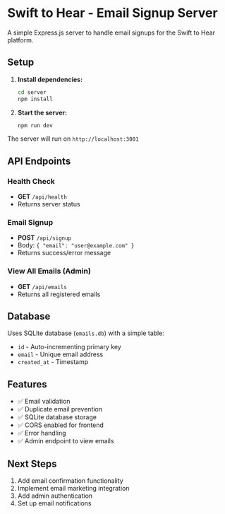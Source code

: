 # Swift to Hear - Email Signup Server

A simple Express.js server to handle email signups for the Swift to Hear platform.

## Setup

1. **Install dependencies:**
   ```bash
   cd server
   npm install
   ```

2. **Start the server:**
   ```bash
   npm run dev
   ```

The server will run on `http://localhost:3001`

## API Endpoints

### Health Check
- **GET** `/api/health`
- Returns server status

### Email Signup
- **POST** `/api/signup`
- Body: `{ "email": "user@example.com" }`
- Returns success/error message

### View All Emails (Admin)
- **GET** `/api/emails`
- Returns all registered emails

## Database

Uses SQLite database (`emails.db`) with a simple table:
- `id` - Auto-incrementing primary key
- `email` - Unique email address
- `created_at` - Timestamp

## Features

- ✅ Email validation
- ✅ Duplicate email prevention
- ✅ SQLite database storage
- ✅ CORS enabled for frontend
- ✅ Error handling
- ✅ Admin endpoint to view emails

## Next Steps

1. Add email confirmation functionality
2. Implement email marketing integration
3. Add admin authentication
4. Set up email notifications 
